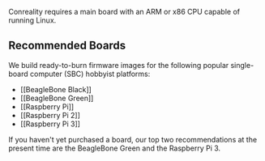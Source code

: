 Conreality requires a main board with an ARM or x86 CPU capable of running
Linux.

Recommended Boards
------------------

We build ready-to-burn firmware images for the following popular
single-board computer (SBC) hobbyist platforms:

* [[BeagleBone Black]]
* [[BeagleBone Green]]
* [[Raspberry Pi]]
* [[Raspberry Pi 2]]
* [[Raspberry Pi 3]]

If you haven't yet purchased a board, our top two recommendations at the
present time are the BeagleBone Green and the Raspberry Pi 3.
